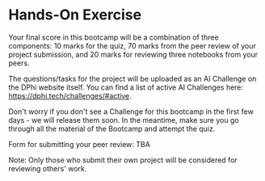 # Hands-On Exercise

Your final score in this bootcamp will be a combination of three components: 10 marks for the quiz, 70 marks from the peer review of your project submission, and 20 marks for reviewing three notebooks from your peers.

The questions/tasks for the project will be uploaded as an AI Challenge on the DPhi website itself. You can find a list of active AI Challenges here: https://dphi.tech/challenges/#active.

Don't worry if you don't see a Challenge for this bootcamp in the first few days - we will release them soon. In the meantime, make sure you go through all the material of the Bootcamp and attempt the quiz. 

Form for submitting your peer review: TBA

Note: Only those who submit their own project will be considered for reviewing others' work.